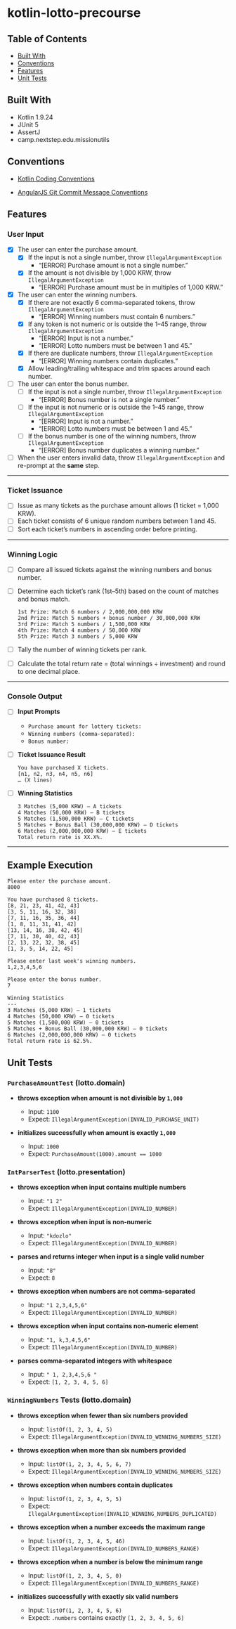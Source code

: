 # kotlin-lotto-precourse

## Table of Contents

- [Built With](#built-with)  
- [Conventions](#conventions)  
- [Features](#features)
- [Unit Tests](#unit-tests)  


## Built With

- Kotlin 1.9.24  
- JUnit 5  
- AssertJ  
- camp.nextstep.edu.missionutils

## Conventions
- [Kotlin Coding Conventions](https://kotlinlang.org/docs/coding-conventions.html)

- [AngularJS Git Commit Message Conventions](https://gist.github.com/stephenparish/9941e89d80e2bc58a153)

## Features
### User Input
- [x] The user can enter the purchase amount.  
  - [x] If the input is not a single number, throw `IllegalArgumentException`  
    - “[ERROR] Purchase amount is not a single number.”  
  - [x] If the amount is not divisible by 1,000 KRW, throw `IllegalArgumentException`  
    - “[ERROR] Purchase amount must be in multiples of 1,000 KRW.”

- [x] The user can enter the winning numbers.  
  - [x] If there are not exactly 6 comma-separated tokens, throw `IllegalArgumentException`  
    - “[ERROR] Winning numbers must contain 6 numbers.”  
  - [x] If any token is not numeric or is outside the 1–45 range, throw `IllegalArgumentException`  
    - “[ERROR] Input is not a number.”  
    - “[ERROR] Lotto numbers must be between 1 and 45.”  
  - [x] If there are duplicate numbers, throw `IllegalArgumentException`  
    - “[ERROR] Winning numbers contain duplicates.”  
  - [x] Allow leading/trailing whitespace and trim spaces around each number.

- [ ] The user can enter the bonus number.  
  - [ ] If the input is not a single number, throw `IllegalArgumentException`  
    - “[ERROR] Bonus number is not a single number.”  
  - [ ] If the input is not numeric or is outside the 1–45 range, throw `IllegalArgumentException`  
    - “[ERROR] Input is not a number.”  
    - “[ERROR] Lotto numbers must be between 1 and 45.”  
  - [ ] If the bonus number is one of the winning numbers, throw `IllegalArgumentException`  
    - “[ERROR] Bonus number duplicates a winning number.”

- [ ] When the user enters invalid data, throw `IllegalArgumentException` and re-prompt at the **same** step.

---

### Ticket Issuance
- [ ] Issue as many tickets as the purchase amount allows (1 ticket = 1,000 KRW).  
- [ ] Each ticket consists of 6 unique random numbers between 1 and 45.  
- [ ] Sort each ticket’s numbers in ascending order before printing.

---

### Winning Logic
- [ ] Compare all issued tickets against the winning numbers and bonus number.  
- [ ] Determine each ticket’s rank (1st–5th) based on the count of matches and bonus match.  
    ```
    1st Prize: Match 6 numbers / 2,000,000,000 KRW
    2nd Prize: Match 5 numbers + bonus number / 30,000,000 KRW
    3rd Prize: Match 5 numbers / 1,500,000 KRW
    4th Prize: Match 4 numbers / 50,000 KRW
    5th Prize: Match 3 numbers / 5,000 KRW
    ```

- [ ] Tally the number of winning tickets per rank.  
- [ ] Calculate the total return rate = (total winnings ÷ investment) and round to one decimal place.

---

### Console Output
- [ ] **Input Prompts**  
  - `Purchase amount for lottery tickets:`  
  - `Winning numbers (comma-separated):`  
  - `Bonus number:`

- [ ] **Ticket Issuance Result**  
    ```
    You have purchased X tickets.
    [n1, n2, n3, n4, n5, n6]
    … (X lines)
    ```

- [ ] **Winning Statistics** 
    ```
    3 Matches (5,000 KRW) – A tickets
    4 Matches (50,000 KRW) – B tickets
    5 Matches (1,500,000 KRW) – C tickets
    5 Matches + Bonus Ball (30,000,000 KRW) – D tickets
    6 Matches (2,000,000,000 KRW) – E tickets
    Total return rate is XX.X%.
    ```

---

## Example Execution
```
Please enter the purchase amount.
8000

You have purchased 8 tickets.
[8, 21, 23, 41, 42, 43] 
[3, 5, 11, 16, 32, 38] 
[7, 11, 16, 35, 36, 44] 
[1, 8, 11, 31, 41, 42] 
[13, 14, 16, 38, 42, 45] 
[7, 11, 30, 40, 42, 43] 
[2, 13, 22, 32, 38, 45] 
[1, 3, 5, 14, 22, 45]

Please enter last week's winning numbers.
1,2,3,4,5,6

Please enter the bonus number.
7

Winning Statistics
---
3 Matches (5,000 KRW) – 1 tickets
4 Matches (50,000 KRW) – 0 tickets
5 Matches (1,500,000 KRW) – 0 tickets
5 Matches + Bonus Ball (30,000,000 KRW) – 0 tickets
6 Matches (2,000,000,000 KRW) – 0 tickets
Total return rate is 62.5%.
```

## Unit Tests

### `PurchaseAmountTest` (lotto.domain)
- **throws exception when amount is not divisible by `1,000`**  
  - Input: `1100`  
  - Expect: `IllegalArgumentException(INVALID_PURCHASE_UNIT)`

- **initializes successfully when amount is exactly `1,000`**  
  - Input: `1000`  
  - Expect: `PurchaseAmount(1000).amount == 1000`

### `IntParserTest` (lotto.presentation)
- **throws exception when input contains multiple numbers**  
  - Input: `"1 2"`  
  - Expect: `IllegalArgumentException(INVALID_NUMBER)`

- **throws exception when input is non-numeric**  
  - Input: `"kdozlo"`  
  - Expect: `IllegalArgumentException(INVALID_NUMBER)`

- **parses and returns integer when input is a single valid number**  
  - Input: `"8"`  
  - Expect: `8`

- **throws exception when numbers are not comma-separated**  
  - Input: `"1 2,3,4,5,6"`  
  - Expect: `IllegalArgumentException(INVALID_NUMBER)`

- **throws exception when input contains non-numeric element**  
  - Input: `"1, k,3,4,5,6"`  
  - Expect: `IllegalArgumentException(INVALID_NUMBER)`

- **parses comma-separated integers with whitespace**  
  - Input: `" 1, 2,3,4,5,6 "`  
  - Expect: `[1, 2, 3, 4, 5, 6]`

### `WinningNumbers` Tests (lotto.domain)

- **throws exception when fewer than six numbers provided**  
  - Input: `listOf(1, 2, 3, 4, 5)`  
  - Expect: `IllegalArgumentException(INVALID_WINNING_NUMBERS_SIZE)`

- **throws exception when more than six numbers provided**  
  - Input: `listOf(1, 2, 3, 4, 5, 6, 7)`  
  - Expect: `IllegalArgumentException(INVALID_WINNING_NUMBERS_SIZE)`

- **throws exception when numbers contain duplicates**  
  - Input: `listOf(1, 2, 3, 4, 5, 5)`  
  - Expect: `IllegalArgumentException(INVALID_WINNING_NUMBERS_DUPLICATED)`

- **throws exception when a number exceeds the maximum range**  
  - Input: `listOf(1, 2, 3, 4, 5, 46)`  
  - Expect: `IllegalArgumentException(INVALID_NUMBERS_RANGE)`

- **throws exception when a number is below the minimum range**  
  - Input: `listOf(1, 2, 3, 4, 5, 0)`  
  - Expect: `IllegalArgumentException(INVALID_NUMBERS_RANGE)`

- **initializes successfully with exactly six valid numbers**  
  - Input: `listOf(1, 2, 3, 4, 5, 6)`  
  - Expect: `.numbers` contains exactly `[1, 2, 3, 4, 5, 6]`
